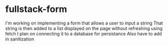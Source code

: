 # fullstack-form

I'm working on implementing a form that allows a user to input a string
That string is then added to a list displayed on the page without refreshing using fetch
I plan on connecting it to a database for persistance
Also have to add in sanitization 
